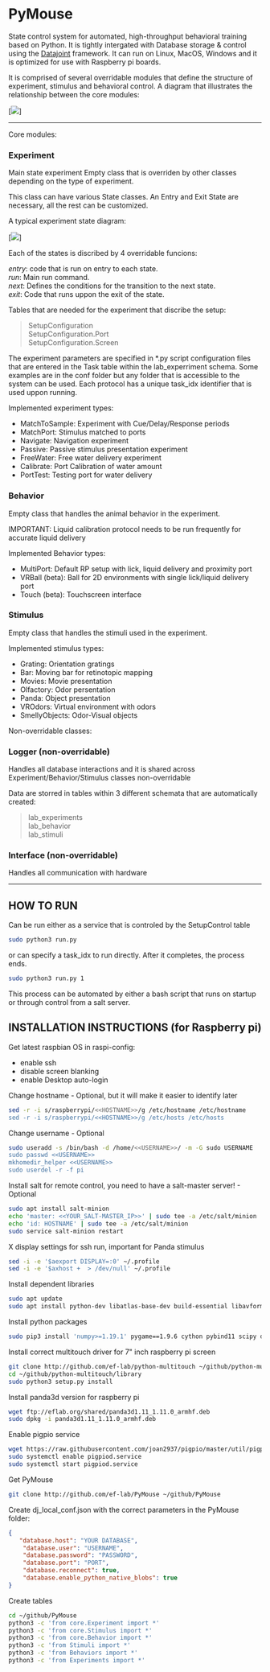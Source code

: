 # PyMouse
State control system for automated, high-throughput behavioral training based on Python. 
It is tightly intergated with Database storage & control using the [Datajoint] framework. 
It can run on Linux, MacOS, Windows and it is optimized for use with Raspberry pi boards. 

It is comprised of several overridable modules that define the structure of experiment, stimulus and behavioral control.
A diagram that illustrates the relationship between the core modules:

[<img src="http://www.plantuml.com/plantuml/png/TP91Q-D038Nl_XM2FTkRN8CnOPT22-sblVQYsB8zT4PZPZHDwQylJXt5WV4jqVUafwVnCGe6ISuMySFmX04T16e5UR3qwXDt_trW2h3V5Lg7Xw-9Wd740d-i6KOP0X6l16zYNB8fRk1_DEAdyU4EH_411u9dFmmKGFy_iL3eiQMYGy4JHeBhZ-9NMvTfAXijhhOhEt_cicnqeHpKTTQmhcPQDSiwXIQggpJTofgahYpraj7h8CsXJJbsQPz9c2zpXzWBmQKClb-_mG7gQBxfiDyrBsWOeg0Ga0hglpDkxWTewdNx8t9dAOAC1CZ6eONJ8bk6m3lVv8PdvPQJfNusqjjl6SKBDpc35Ac3Z4icptBud0bQgvzCFePGm5QCvvXDe6-mDRtrpYKsBSupSXPd8oEC6Bep1hfw78cxvEmF">]

[Datajoint]: https://github.com/datajoint/datajoint-python

--- 

Core modules:

### Experiment
Main state experiment Empty class that is overriden by other classes depending on the type of experiment.

This class can have various State classes. An Entry and Exit State are necessary, all the rest can be customized.
 
A typical experiment state diagram:

[<img src="http://www.plantuml.com/plantuml/png/SoWkIImgAStDuT9mpIifgjHKqDMrKz08A4eDASfCpD7aWZEXCZ1XP377fFoY4ZIneDJonA8KDC60qhpCuWoG8AQ945EWOfvv9Qb5K0cOKPWoCFCmPP0vG4aDrufCe0CTKlDIW5u50000">]

Each of the states is discribed by 4 overridable funcions:

_entry_: code that is run on entry to each state.  
_run_: Main run command.  
_next_: Defines the conditions for the transition to the next state.  
_exit_: Code that runs uppon the exit of the state.

Tables that are needed for the experiment that discribe the setup:

> SetupConfiguration  
> SetupConfiguration.Port  
> SetupConfiguration.Screen

The experiment parameters are specified in *.py script configuration files that are entered in the Task table within the lab_experriment schema. Some examples are in the conf folder but any folder that is accessible to the system can be used. Each protocol has a unique task_idx identifier that is used uppon running. 

Implemented experiment types:  
* MatchToSample: Experiment with Cue/Delay/Response periods 
* MatchPort: Stimulus matched to ports
* Navigate: Navigation experiment
* Passive: Passive stimulus presentation experiment
* FreeWater: Free water delivery experiment
* Calibrate: Port Calibration of water amount
* PortTest: Testing port for water delivery

### Behavior
Empty class that handles the animal behavior in the experiment.  

IMPORTANT: Liquid calibration protocol needs to be run frequently for accurate liquid delivery

Implemented Behavior types:
* MultiPort:  Default RP setup with lick, liquid delivery and proximity port
* VRBall (beta): Ball for 2D environments with single lick/liquid delivery port
* Touch (beta): Touchscreen interface

### Stimulus
Empty class that handles the stimuli used in the experiment.

Implemented stimulus types:
* Grating: Orientation gratings
* Bar: Moving bar for retinotopic mapping
* Movies: Movie presentation
* Olfactory: Odor persentation
* Panda: Object presentation
* VROdors: Virtual environment with odors
* SmellyObjects: Odor-Visual objects


Non-overridable classes:
### Logger (non-overridable)
Handles all database interactions and it is shared across Experiment/Behavior/Stimulus classes
non-overridable

Data are storred in tables within 3 different schemata that are automatically created:

> lab_experiments  
> lab_behavior  
> lab_stimuli

### Interface (non-overridable)
Handles all communication with hardware

---

## HOW TO RUN
Can be run either as a service that is controled by the SetupControl table
```bash
sudo python3 run.py
```

or can specify a task_idx to run directly. After it completes, the process ends.
```bash
sudo python3 run.py 1 
```

This process can be automated by either a bash script that runs on startup or through control from a salt server. 

## INSTALLATION INSTRUCTIONS (for Raspberry pi)
Get latest raspbian OS
in raspi-config:
 - enable ssh
 - disable screen blanking
 - enable Desktop auto-login

Change hostname - Optional, but it will make it easier to identify later
```bash
sed -r -i s/raspberrypi/<<HOSTNAME>>/g /etc/hostname /etc/hostname
sed -r -i s/raspberrypi/<<HOSTNAME>>/g /etc/hosts /etc/hosts
```

Change username - Optional
```bash
sudo useradd -s /bin/bash -d /home/<<USERNAME>>/ -m -G sudo USERNAME
sudo passwd <<USERNAME>>
mkhomedir_helper <<USERNAME>>
sudo userdel -r -f pi
```

Install salt for remote control, you need to have a salt-master server! - Optional
```bash
sudo apt install salt-minion
echo 'master: <<YOUR_SALT-MASTER_IP>>' | sudo tee -a /etc/salt/minion
echo 'id: HOSTNAME' | sudo tee -a /etc/salt/minion
sudo service salt-minion restart
```

X display settings for ssh run, important for Panda stimulus
```bash
sed -i -e '$aexport DISPLAY=:0' ~/.profile
sed -i -e '$axhost +  > /dev/null' ~/.profile
```

Install dependent libraries
```bash
sudo apt update
sudo apt install python-dev libatlas-base-dev build-essential libavformat-dev libavcodec-dev libswscale-dev libsquish-dev libeigen3-dev libopenal-dev libfreetype6-dev zlib1g-dev libx11-dev libjpeg-dev libvorbis-dev libogg-dev libassimp-dev libode-dev libssl-dev libgles2 libgles1 libegl1 -Y
```

Install python packages
```bash
sudo pip3 install 'numpy>=1.19.1' pygame==1.9.6 cython pybind11 scipy datajoint omxplayer-wrapper imageio imageio-ffmpeg
```

Install correct multitouch driver for 7" inch raspberry pi screen
```bash
git clone http://github.com/ef-lab/python-multitouch ~/github/python-multitouch
cd ~/github/python-multitouch/library
sudo python3 setup.py install
```

Install panda3d version for raspberry pi
```bash
wget ftp://eflab.org/shared/panda3d1.11_1.11.0_armhf.deb
sudo dpkg -i panda3d1.11_1.11.0_armhf.deb
```

Enable pigpio service
```bash
wget https://raw.githubusercontent.com/joan2937/pigpio/master/util/pigpiod.servicesudo cp pigpiod.service /etc/systemd/system
sudo systemctl enable pigpiod.service
sudo systemctl start pigpiod.service
```

Get PyMouse
```bash
git clone http://github.com/ef-lab/PyMouse ~/github/PyMouse
```

Create dj_local_conf.json with the correct parameters in the PyMouse folder:
```json
{
   "database.host": "YOUR DATABASE",
    "database.user": "USERNAME",
    "database.password": "PASSWORD",
    "database.port": "PORT",
    "database.reconnect": true,
    "database.enable_python_native_blobs": true
}
```

Create tables
```bash
cd ~/github/PyMouse
python3 -c 'from core.Experiment import *'
python3 -c 'from core.Stimulus import *'
python3 -c 'from core.Behavior import *'
python3 -c 'from Stimuli import *'
python3 -c 'from Behaviors import *'
python3 -c 'from Experiments import *'
```
